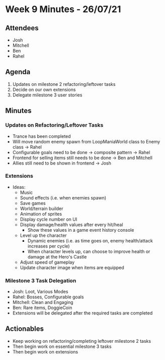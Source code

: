 # Week 9 Minutes - 26/07/21

## Attendees
- Josh
- Mitchell
- Ben
- Rahel

## Agenda
1. Updates on milestone 2 refactoring/leftover tasks
2. Decide on our own extensions
3. Delegate milestone 3 user stories

## Minutes
### Updates on Refactoring/Leftover Tasks
- Trance has been completed
- Will move random enemy spawn from LoopManiaWorld class to Enemy class -> Rahel
- Configurable goals need to be done -> composite pattern -> Rahel
- Frontend for selling items still needs to be done -> Ben and Mitchell
- Allies still need to be shown in frontend -> Josh

### Extensions
- Ideas:
    - Music
    - Sound effects (i.e. when enemies spawn)
    - Save games
    - World/terrain builder
    - Animation of sprites
    - Display cycle number on UI
    - Display damage/health values after every hit/heal
        - Show these values in a game event history console
    - Level up the character
        - Dynamic enemies (i.e. as time goes on, enemy health/attack increases per cycle)
        - When character levels up, can choose to improve health or damage at the Hero's Castle
    - Adjust speed of gameplay
    - Update character image when items are equipped

### Milestone 3 Task Delegation
- Josh: Loot, Various Modes
- Rahel: Bosses, Configurable goals
- Mitchell: Clean and Engaging
- Ben: Rare items, DoggieCoin
- Extensions will be delegated after the required tasks are completed

## Actionables
- Keep working on refactoring/completing leftover milestone 2 tasks
- Then begin work on essential milestone 3 tasks
- Then begin work on extensions
